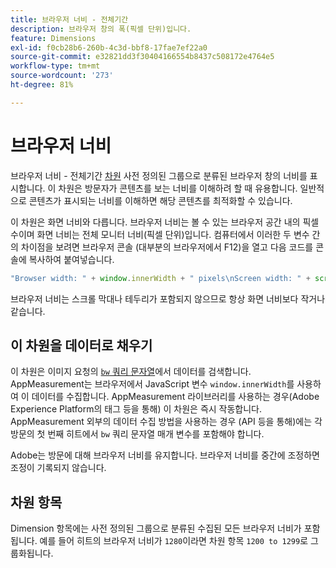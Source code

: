 ```yaml
---
title: 브라우저 너비 - 전체기간
description: 브라우저 창의 폭(픽셀 단위)입니다.
feature: Dimensions
exl-id: f0cb28b6-260b-4c3d-bbf8-17fae7ef22a0
source-git-commit: e32821dd3f30404166554b8437c508172e4764e5
workflow-type: tm+mt
source-wordcount: '273'
ht-degree: 81%

---
```


# 브라우저 너비

브라우저 너비 - 전체기간 [차원](overview.md) 사전 정의된 그룹으로 분류된 브라우저 창의 너비를 표시합니다. 이 차원은 방문자가 콘텐츠를 보는 너비를 이해하려 할 때 유용합니다. 일반적으로 콘텐츠가 표시되는 너비를 이해하면 해당 콘텐츠를 최적화할 수 있습니다.

이 차원은 화면 너비와 다릅니다. 브라우저 너비는 볼 수 있는 브라우저 공간 내의 픽셀 수이며 화면 너비는 전체 모니터 너비(픽셀 단위)입니다. 컴퓨터에서 이러한 두 변수 간의 차이점을 보려면 브라우저 콘솔 (대부분의 브라우저에서 F12)을 열고 다음 코드를 콘솔에 복사하여 붙여넣습니다.

```javascript
"Browser width: " + window.innerWidth + " pixels\nScreen width: " + screen.width + " pixels";
```

브라우저 너비는 스크롤 막대나 테두리가 포함되지 않으므로 항상 화면 너비보다 작거나 같습니다.

## 이 차원을 데이터로 채우기

이 차원은 이미지 요청의 [`bw` 쿼리 문자열](/help/implement/validate/query-parameters.md)에서 데이터를 검색합니다. AppMeasurement는 브라우저에서 JavaScript 변수 `window.innerWidth`를 사용하여 이 데이터를 수집합니다. AppMeasurement 라이브러리를 사용하는 경우(Adobe Experience Platform의 태그 등을 통해) 이 차원은 즉시 작동합니다. AppMeasurement 외부의 데이터 수집 방법을 사용하는 경우 (API 등을 통해)에는 각 방문의 첫 번째 히트에서 `bw` 쿼리 문자열 매개 변수를 포함해야 합니다.

Adobe는 방문에 대해 브라우저 너비를 유지합니다. 브라우저 너비를 중간에 조정하면 조정이 기록되지 않습니다.

## 차원 항목

Dimension 항목에는 사전 정의된 그룹으로 분류된 수집된 모든 브라우저 너비가 포함됩니다. 예를 들어 히트의 브라우저 너비가 `1280`이라면 차원 항목 `1200 to 1299`로 그룹화됩니다.
